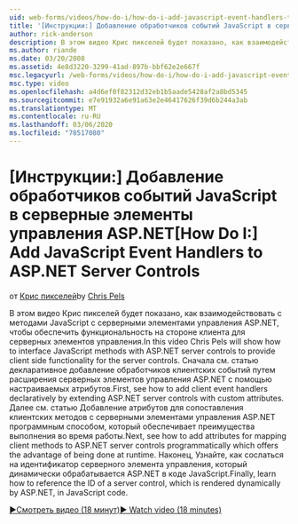 ```yaml
---
uid: web-forms/videos/how-do-i/how-do-i-add-javascript-event-handlers-to-aspnet-server-controls
title: '[Инструкции:] Добавление обработчиков событий JavaScript в серверные элементы управления ASP.NET | Документация Майкрософт'
author: rick-anderson
description: В этом видео Крис пикселей будет показано, как взаимодействовать с методами JavaScript с серверными элементами управления ASP.NET, чтобы обеспечить функциональность на стороне клиента для отправки сервера...
ms.author: riande
ms.date: 03/20/2008
ms.assetid: 4e8d3220-3299-41ad-897b-bbf62e2e667f
msc.legacyurl: /web-forms/videos/how-do-i/how-do-i-add-javascript-event-handlers-to-aspnet-server-controls
msc.type: video
ms.openlocfilehash: a4d6ef0f82312d32eb1b5aade5428af2a8bd5345
ms.sourcegitcommit: e7e91932a6e91a63e2e46417626f39d6b244a3ab
ms.translationtype: MT
ms.contentlocale: ru-RU
ms.lasthandoff: 03/06/2020
ms.locfileid: "78517080"
---
```

# <a name="how-do-i-add-javascript-event-handlers-to-aspnet-server-controls"></a><span data-ttu-id="d9b91-103">[Инструкции:] Добавление обработчиков событий JavaScript в серверные элементы управления ASP.NET</span><span class="sxs-lookup"><span data-stu-id="d9b91-103">[How Do I:] Add JavaScript Event Handlers to ASP.NET Server Controls</span></span>

<span data-ttu-id="d9b91-104">от [Крис пикселей](https://twitter.com/chrispels)</span><span class="sxs-lookup"><span data-stu-id="d9b91-104">by [Chris Pels](https://twitter.com/chrispels)</span></span>

<span data-ttu-id="d9b91-105">В этом видео Крис пикселей будет показано, как взаимодействовать с методами JavaScript с серверными элементами управления ASP.NET, чтобы обеспечить функциональность на стороне клиента для серверных элементов управления.</span><span class="sxs-lookup"><span data-stu-id="d9b91-105">In this video Chris Pels will show how to interface JavaScript methods with ASP.NET server controls to provide client side functionality for the server controls.</span></span> <span data-ttu-id="d9b91-106">Сначала см. статью декларативное добавление обработчиков клиентских событий путем расширения серверных элементов управления ASP.NET с помощью настраиваемых атрибутов.</span><span class="sxs-lookup"><span data-stu-id="d9b91-106">First, see how to add client event handlers declaratively by extending ASP.NET server controls with custom attributes.</span></span> <span data-ttu-id="d9b91-107">Далее см. статью Добавление атрибутов для сопоставления клиентских методов с серверными элементами управления ASP.NET программным способом, который обеспечивает преимущества выполнения во время работы.</span><span class="sxs-lookup"><span data-stu-id="d9b91-107">Next, see how to add attributes for mapping client methods to ASP.NET server controls programmatically which offers the advantage of being done at runtime.</span></span> <span data-ttu-id="d9b91-108">Наконец, Узнайте, как сослаться на идентификатор серверного элемента управления, который динамически обрабатывается ASP.NET в коде JavaScript.</span><span class="sxs-lookup"><span data-stu-id="d9b91-108">Finally, learn how to reference the ID of a server control, which is rendered dynamically by ASP.NET, in JavaScript code.</span></span>

[<span data-ttu-id="d9b91-109">&#9654;Смотреть видео (18 минут)</span><span class="sxs-lookup"><span data-stu-id="d9b91-109">&#9654; Watch video (18 minutes)</span></span>](https://channel9.msdn.com/Blogs/ASP-NET-Site-Videos/how-do-i-add-javascript-event-handlers-to-aspnet-server-controls)
